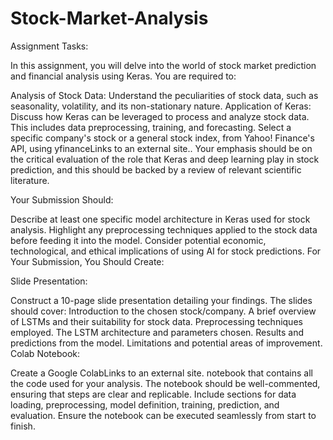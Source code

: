 # Stock-Market-Analysis

Assignment Tasks:

In this assignment, you will delve into the world of stock market prediction and financial analysis using Keras. You are required to:

Analysis of Stock Data:  Understand the peculiarities of stock data, such as seasonality, volatility, and its non-stationary nature.
Application of Keras: Discuss how Keras can be leveraged to process and analyze stock data. This includes data preprocessing, training, and forecasting.
Select a specific company's stock or a general stock index,  from Yahoo! Finance's API,  using yfinanceLinks to an external site.. Your emphasis should be on the critical evaluation of the role that Keras and deep learning play in stock prediction, and this should be backed by a review of relevant scientific literature.

Your Submission Should:

Describe at least one specific model architecture in Keras used for stock analysis.
Highlight any preprocessing techniques applied to the stock data before feeding it into the model.
Consider potential economic, technological, and ethical implications of using AI for stock predictions.
For Your Submission, You Should Create:

Slide Presentation:

Construct a 10-page slide presentation detailing your findings.
The slides should cover:
Introduction to the chosen stock/company.
A brief overview of LSTMs and their suitability for stock data.
Preprocessing techniques employed.
The LSTM architecture and parameters chosen.
Results and predictions from the model.
Limitations and potential areas of improvement.
Colab Notebook:

Create a Google ColabLinks to an external site. notebook that contains all the code used for your analysis.
The notebook should be well-commented, ensuring that steps are clear and replicable.
Include sections for data loading, preprocessing, model definition, training, prediction, and evaluation.
Ensure the notebook can be executed seamlessly from start to finish.
